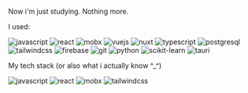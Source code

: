 Now i'm just studying. Nothing more.

I used:
<p>
  <img alt='javascript' src="https://img.shields.io/badge/JavaScript-F7DF1E?logo=javascript&logoColor=000&style=flat">
  <img alt='react' src='https://img.shields.io/badge/React-61DAFB?logo=react&logoColor=000&style=flat'>
  <img alt='mobx' src="https://img.shields.io/badge/MobX-F95?logo=mobx&logoColor=fff&style=flat">  
  <img alt='vuejs' src="https://img.shields.io/badge/Vue.js-4FC08D?logo=vuedotjs&logoColor=fff&style=flat">
  <img alt='nuxt' src="https://img.shields.io/badge/Nuxt.js-00DC82?logo=nuxtdotjs&logoColor=fff&style=flat">
  <img alt='typescript' src="https://img.shields.io/badge/TypeScript-3178C6?logo=typescript&logoColor=fff&style=flat">
  <img alt='postgresql' src='https://img.shields.io/badge/PostgreSQL-4169E1?logo=postgresql&logoColor=fff&style=flat'>  
  <img alt='tailwindcss' src="https://img.shields.io/badge/Tailwind%20CSS-06B6D4?logo=tailwindcss&logoColor=fff&style=flat">
  <img alt='firebase' src="https://img.shields.io/badge/Firebase-FFCA28?logo=firebase&logoColor=000&style=flat">
  <img alt='git' src="https://img.shields.io/badge/Git-F05032?logo=git&logoColor=fff&style=flat">
  <img alt='python' src="https://img.shields.io/badge/Python-3776AB?logo=python&logoColor=fff&style=flat">
  <img alt='scikit-learn' src="https://img.shields.io/badge/scikit--learn-F7931E?logo=scikitlearn&logoColor=fff&style=flat">
  <img alt='tauri' src="https://img.shields.io/badge/Tauri-FFC131?logo=tauri&logoColor=000&style=flat">
</p>

My tech stack (or also what i actually know ^_^)
<p>
  <img alt='javascript' src="https://img.shields.io/badge/JavaScript-F7DF1E?logo=javascript&logoColor=000&style=flat">
  <img alt='react' src='https://img.shields.io/badge/React-61DAFB?logo=react&logoColor=000&style=flat'>
  <img alt='mobx' src="https://img.shields.io/badge/MobX-F95?logo=mobx&logoColor=fff&style=flat">  
  <img alt='tailwindcss' src="https://img.shields.io/badge/Tailwind%20CSS-06B6D4?logo=tailwindcss&logoColor=fff&style=flat">
</p>
